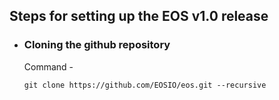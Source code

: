 ## Steps for setting up the EOS v1.0 release 
* ### Cloning the github repository
  Command - 
  
  ```git clone https://github.com/EOSIO/eos.git --recursive```
  
